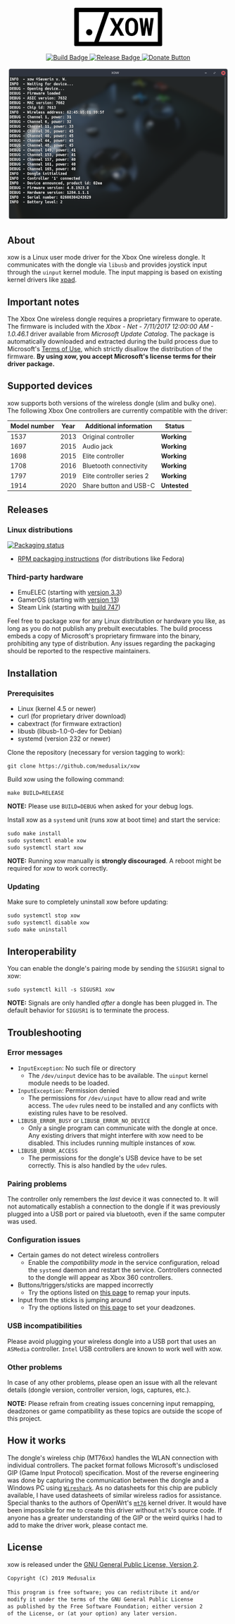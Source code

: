 <p align="center">
    <img src="assets/logo.png" alt="Logo">
</p>

<p align="center">
    <a href="https://github.com/medusalix/xow/actions">
        <img src="https://img.shields.io/github/workflow/status/medusalix/xow/Continuous%20Integration" alt="Build Badge">
    </a>
    <a href="https://github.com/medusalix/xow/releases/latest">
        <img src="https://img.shields.io/github/v/release/medusalix/xow" alt="Release Badge">
    </a>
    <a href="https://www.paypal.com/cgi-bin/webscr?cmd=_s-xclick&hosted_button_id=PLN6F3UGS37DE&lc=US">
        <img src="https://www.paypalobjects.com/en_US/i/btn/btn_donate_SM.gif" alt="Donate Button">
    </a>
</p>

<p align="center">
  <img src="assets/screenshot.png" alt="Screenshot">
</p>

## About

xow is a Linux user mode driver for the Xbox One wireless dongle.
It communicates with the dongle via `libusb` and provides joystick input through the `uinput` kernel module.
The input mapping is based on existing kernel drivers like [xpad](https://github.com/paroj/xpad).

## Important notes

The Xbox One wireless dongle requires a proprietary firmware to operate.
The firmware is included with the *Xbox - Net - 7/11/2017 12:00:00 AM - 1.0.46.1* driver available from *Microsoft Update Catalog*.
The package is automatically downloaded and extracted during the build process due to Microsoft's [Terms of Use](https://www.microsoft.com/en-us/legal/intellectualproperty/copyright/default.aspx), which strictly disallow the distribution of the firmware.
**By using xow, you accept Microsoft's license terms for their driver package.**

## Supported devices

xow supports both versions of the wireless dongle (slim and bulky one).
The following Xbox One controllers are currently compatible with the driver:

| Model number | Year | Additional information    | Status       |
|--------------|------|---------------------------|--------------|
| 1537         | 2013 | Original controller       | **Working**  |
| 1697         | 2015 | Audio jack                | **Working**  |
| 1698         | 2015 | Elite controller          | **Working**  |
| 1708         | 2016 | Bluetooth connectivity    | **Working**  |
| 1797         | 2019 | Elite controller series 2 | **Working**  |
| 1914         | 2020 | Share button and USB-C    | **Untested** |

## Releases

### Linux distributions

[![Packaging status](https://repology.org/badge/vertical-allrepos/xow.svg)](https://repology.org/project/xow/versions)

- [RPM packaging instructions](https://gitlab.com/yajoman/xow-rpm) (for distributions like Fedora)

### Third-party hardware

- EmuELEC (starting with [version 3.3](https://github.com/EmuELEC/EmuELEC/releases/tag/v3.3))
- GamerOS (starting with [version 13](https://github.com/gamer-os/gamer-os/releases/tag/13))
- Steam Link (starting with [build 747](https://steamcommunity.com/app/353380/discussions/0/1735510154204276395))

Feel free to package xow for any Linux distribution or hardware you like, as long as you do not publish any prebuilt executables.
The build process embeds a copy of Microsoft's proprietary firmware into the binary, prohibiting any type of distribution.
Any issues regarding the packaging should be reported to the respective maintainers.

## Installation

### Prerequisites

- Linux (kernel 4.5 or newer)
- curl (for proprietary driver download)
- cabextract (for firmware extraction)
- libusb (libusb-1.0-0-dev for Debian)
- systemd (version 232 or newer)

Clone the repository (necessary for version tagging to work):

```
git clone https://github.com/medusalix/xow
```

Build xow using the following command:

```
make BUILD=RELEASE
```

**NOTE:** Please use `BUILD=DEBUG` when asked for your debug logs.

Install xow as a `systemd` unit (runs xow at boot time) and start the service:

```
sudo make install
sudo systemctl enable xow
sudo systemctl start xow
```

**NOTE:** Running xow manually is **strongly discouraged**. A reboot might be required for xow to work correctly.

### Updating

Make sure to completely uninstall xow before updating:

```
sudo systemctl stop xow
sudo systemctl disable xow
sudo make uninstall
```

## Interoperability

You can enable the dongle's pairing mode by sending the `SIGUSR1` signal to xow:

```
sudo systemctl kill -s SIGUSR1 xow
```

**NOTE:** Signals are only handled *after* a dongle has been plugged in. The default behavior for `SIGUSR1` is to terminate the process.

## Troubleshooting

### Error messages

- `InputException`: No such file or directory
    - The `/dev/uinput` device has to be available. The `uinput` kernel module needs to be loaded.
- `InputException`: Permission denied
    - The permissions for `/dev/uinput` have to allow read and write access. The `udev` rules need to be installed and any conflicts with existing rules have to be resolved.
- `LIBUSB_ERROR_BUSY` or `LIBUSB_ERROR_NO_DEVICE`
    - Only a single program can communicate with the dongle at once. Any existing drivers that might interfere with xow need to be disabled. This includes running multiple instances of xow.
- `LIBUSB_ERROR_ACCESS`
    - The permissions for the dongle's USB device have to be set correctly. This is also handled by the `udev` rules.

### Pairing problems

The controller only remembers the *last* device it was connected to. It will not automatically establish a connection to the dongle if it was previously plugged into a USB port or paired via bluetooth, even if the same computer was used.

### Configuration issues

- Certain games do not detect wireless controllers
    - Enable the *compatibility mode* in the service configuration, reload the `systemd` daemon and restart the service.
    Controllers connected to the dongle will appear as Xbox 360 controllers.
- Buttons/triggers/sticks are mapped incorrectly
    - Try the options listed on [this page](https://wiki.archlinux.org/index.php/Gamepad#Setting_up_deadzones_and_calibration) to remap your inputs.
- Input from the sticks is jumping around
    - Try the options listed on [this page](https://wiki.archlinux.org/index.php/Gamepad#Setting_up_deadzones_and_calibration) to set your deadzones.

### USB incompatibilities

Please avoid plugging your wireless dongle into a USB port that uses an `ASMedia` controller.
`Intel` USB controllers are known to work well with xow.

### Other problems

In case of any other problems, please open an issue with all the relevant details (dongle version, controller version, logs, captures, etc.).

**NOTE:** Please refrain from creating issues concerning input remapping, deadzones or game compatibility as these topics are outside the scope of this project.

## How it works

The dongle's wireless chip (MT76xx) handles the WLAN connection with individual controllers.
The packet format follows Microsoft's undisclosed GIP (Game Input Protocol) specification.
Most of the reverse engineering was done by capturing the communication between the dongle and a Windows PC using [`Wireshark`](https://www.wireshark.org).
As no datasheets for this chip are publicly available, I have used datasheets of similar wireless radios for assistance.
Special thanks to the authors of OpenWrt's [`mt76`](https://github.com/openwrt/mt76) kernel driver.
It would have been impossible for me to create this driver without `mt76`'s source code.
If anyone has a greater understanding of the GIP or the weird quirks I had to add to make the driver work, please contact me.

## License

xow is released under the [GNU General Public License, Version 2](LICENSE).

```
Copyright (C) 2019 Medusalix

This program is free software; you can redistribute it and/or
modify it under the terms of the GNU General Public License
as published by the Free Software Foundation; either version 2
of the License, or (at your option) any later version.
```
